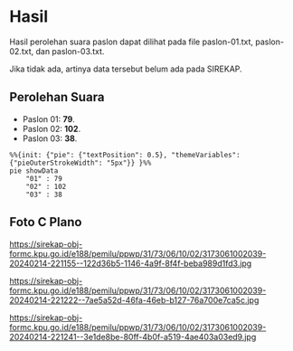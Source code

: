 # Hasil

Hasil perolehan suara paslon dapat dilihat pada file paslon-01.txt, paslon-02.txt, dan paslon-03.txt.

Jika tidak ada, artinya data tersebut belum ada pada SIREKAP.

## Perolehan Suara

 * Paslon 01: **79**.
 * Paslon 02: **102**.
 * Paslon 03: **38**.

```mermaid
%%{init: {"pie": {"textPosition": 0.5}, "themeVariables": {"pieOuterStrokeWidth": "5px"}} }%%
pie showData
    "01" : 79
    "02" : 102
    "03" : 38
```
## Foto C Plano

https://sirekap-obj-formc.kpu.go.id/e188/pemilu/ppwp/31/73/06/10/02/3173061002039-20240214-221155--122d36b5-1146-4a9f-8f4f-beba989d1fd3.jpg

https://sirekap-obj-formc.kpu.go.id/e188/pemilu/ppwp/31/73/06/10/02/3173061002039-20240214-221222--7ae5a52d-46fa-46eb-b127-76a700e7ca5c.jpg

https://sirekap-obj-formc.kpu.go.id/e188/pemilu/ppwp/31/73/06/10/02/3173061002039-20240214-221241--3e1de8be-80ff-4b0f-a519-4ae403a03ed9.jpg

